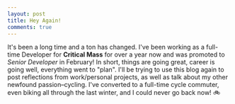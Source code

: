 ```yaml
---
layout: post
title: Hey Again!
comments: true
---
```


It's been a long time and a ton has changed. I've been working as a full-time Developer for **Critical Mass** for over a year now and was promoted to _Senior Developer_ in February!
In short, things are going great, career is going well, everything went to "plan". I'll be trying to use this blog again to post reflections from work/personal projects, as well as talk about my
other newfound passion–cycling. I've converted to a full-time cycle commuter, even biking all through the last winter, and I could never go back now! 🚲

